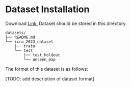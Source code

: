 # Dataset Installation

Download [Link.](https://drive.google.com/file/d/1WdSLj3MVYgHQLhcpVZOvuG6i8Skibc1t/view?usp=share_link)
Dataset should be stored in this directory.

```
datasets/
├── README.md
└── icra_2023_dataset
    ├── train
    └── test
        ├── test_holdout
        └── unseen_map
```

The format of this dataset is as follows:

[TODO: add description of dataset format]
